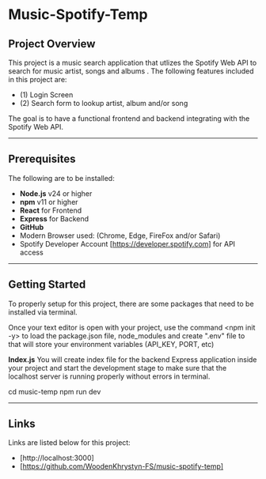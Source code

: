 # Music-Spotify-Temp

## Project Overview

This project is a music search application that utlizes the Spotify Web API to search for music artist, songs and albums . The following features included in this project are:
- (1) Login Screen
- (2) Search form to lookup artist, album and/or song 

The goal is to have a functional frontend and backend integrating with the Spotify Web API.

---

## Prerequisites

The following are to be installed:
- **Node.js** v24 or higher
- **npm** v11 or higher
- **React** for Frontend
- **Express** for Backend
- **GitHub**
- Modern Browser used: (Chrome, Edge, FireFox and/or Safari)
- Spotify Developer Account [https://developer.spotify.com] for API access

---

## Getting Started

To properly setup for this project, there are some packages that need to be installed via terminal.

Once your text editor is open with your project, use the command <npm init -y> to load the package.json file, node_modules and create ".env" file to that will store your environment variables (API_KEY, PORT, etc) 

**Index.js**
 You will create index file for the backend Express application inside your project and start the development stage to make sure that the localhost server is running properly without errors in terminal.
    
cd music-temp
npm run dev


---

## Links

Links are listed below for this project:

 - [http://localhost:3000]
 - [https://github.com/WoodenKhrystyn-FS/music-spotify-temp]


